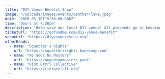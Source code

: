 ```yaml
---
title: "DIY Venue Benefit Show"
image: "/uploads/images/events/panther-lake.jpeg"
date: "2026-05-10T19:30:00.000Z"
time: "Doors at 7:30pm"
description: "Help save our local DIY venue! All proceeds go to keeping the lights on and the amps loud. BYOB and bring your friends."
ticketUrl: "https://gofundme.com/diy-venue-benefit"
venueUrl: "https://diyvenuerescue.org"
otherBands:
  - name: "Squatter's Rights"
    url: "https://squattersrights.bandcamp.com"
  - name: "No Gods No Masters"
    url: "https://nogodsnomasters.punk"
  - name: "Riot Grrrl Collective"
    url: "https://riotgrrlclt.org"
---
```

